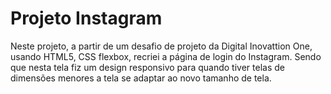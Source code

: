 # Projeto Instagram
Neste projeto, a partir de um desafio de projeto da Digital Inovattion One, usando HTML5, CSS flexbox, recriei a página de login do Instagram. Sendo que nesta tela fiz um design responsivo para quando tiver telas de dimensões menores a tela se adaptar ao novo tamanho de tela.

